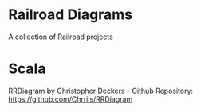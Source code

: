 # Railroad Diagrams

A collection of Railroad projects

Scala
=====
RRDiagram by Christopher Deckers - Github Repository: https://github.com/Chrriis/RRDiagram

